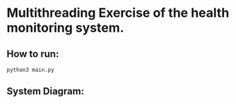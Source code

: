 # Multithreading Exercise of the health monitoring system.  

## How to run:  
```
python3 main.py
```

## System Diagram:  

